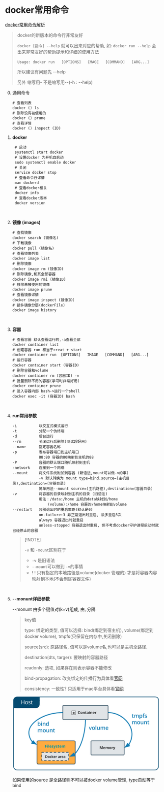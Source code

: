 # docker常用命令

[docker常用命令解析](http://dockone.io/article/783)

>    docker的新版本的命令行非常友好
>
>    `docker [指令] --help` 就可以出来对应的帮助, 
>    如: `docker run --help` 会出来非常友好的帮助提示和详细的使用方法
>
>    `Usage: docker run   [OPTIONS]   IMAGE   [COMMAND]   [ARG...]`
>
>    所以建议有问题先 --help
>
>    另外 缩写用- 不是缩写用--(-h : --help) 

0.  通用命令

      ```shell
      # 查看列表
      docker () ls
      # 删除没有被使用的
      docker () prune
      # 查看详情
      docker () inspect (ID)
      ```

      

1. **docker**

    ```shell
     # 启动 
     systemctl start docker
     # 设置docker 为开机自启动
     sudo systemctl enable docker
     # 关闭
     service docker stop 
     # 查看命令行详情
     man dockerd
     # 查看docker相关
     docker info
     # 查看docker版本
     docker version
    ```

    ​		

    

2.  **镜像 (images)**

    ```shell
    # 查找镜像
    docker search (镜像名)
    # 下载镜像
    docker pull (镜像名)
    # 查看镜像列表
    docker image list
    # 删除镜像 
    docker image rm (镜像ID)
    # 删除镜像,和其全部容器	 
    docker image rmi (镜像ID)
    # 移除未被使用的镜像
    docker image prune
    # 查看镜像详情
    docker image inspect (镜像ID)
    # 插件镜像分层(dockerFile)
    docker image history 
    ```

    ​		

3.  **容器**

    ```shell
    # 查看容器 默认查看运行的,-a查看全部
    docker container list
    # 创建容器 run 相当于creat + start
    docker container run  [OPTIONS]   IMAGE   [COMMAND]   [ARG...]
    # 运行容器
    docker container start (容器ID)
    # 删除容器和volume
    docker container rm (容器ID) -v
    # 批量删除不用的容器(学习时非常好用)
    docker container prune
    # 进入容器内部 bash->运行一个shell
    docker exec -it (容器ID) bash 
    ```

    ​		

4.  **run常用参数**

    ```shell
    -i			以交互式模式运行
    -t			分配一个伪终端
    -d			后台运行
    --rm		关闭运行后删除(测试超好用)
    --name		指定容器名称
    -p			发布容器端口到主机端口
    			88:80 容器的80映射到主机的88
    -P			容器的默认端口随机映射到主机
    -network	连接到一个网络
    --mount		将文件系统附加到容器 (新语法,mount可以做-v的事)
    			-v 默认转换为 mount type=bind,source=(主机目录),destination=(容器目录)
    			简单用法--mount source=(主机路径),destination=(容器目录)
    -v			将容器的目录映射到主机的目录 (旧语法)
    			用法：/data:/home 主机的data映射到/home
    				(volume):/home 容器的/home映射到volume
    --restart	容器退出时的重启策略(默认是0) 
    			on-failure:3 非正常退出时重启, 最多重启3次
    			always 容器退出时就重启
    			unless-stopped 容器退出时重启, 但不考虑docker守护进程启动时就已经停止的容器
    ```

    >   [!NOTE]
    >
    >   `-v` 和 `-mount`区别在于
    >
    >   *   `-v` 是旧语法 
    >   *   `--mount`可以做到 `-v`的事情
    >   *   ! ! 只有指定的本地路径是volume(docker 管理的) 才是将容器内容映射到本地(不会删除容器文件)

    ​		

5.  **--monunt详细参数**

    --monunt 由多个键值对(k=v)组成, 由`,`分隔

    >   key值
    >
    >   type: 绑定的类型, 值可以选择: bind(绑定到宿主机), volume(绑定到docker volume), tmpfs(只保留在内存中,关闭删除)
    >
    >   source(src): 原路径名, 值可以是volume名,也可以是主机全路径.
    >
    >   destination(dts, targer): 要映射的容器路径
    >
    >   readonly: 选项, 如果存在则表示容器不能修改
    >
    >   bind-propagation: 改变绑定的传播行为具体看[官网](https://docs.docker.com/storage/bind-mounts/#configure-bind-propagation)
    >
    >   consistency: 一致性? 只适用于mac平台具体看[官网](https://docs.docker.com/storage/bind-mounts/#configure-mount-consistency-for-macos)

    ![monunt_type](docker常用命令.assets/types-of-mounts-bind.png)

    如果使用的source 是全路径则不可以被docker volume管理, type自动等于bind

